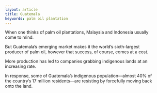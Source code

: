 ```yaml
---
layout: article
title: Guatemala
keywords: palm oil plantation
---
```


When one thinks of palm oil plantations, Malaysia and Indonesia usually come to mind.

But Guatemala’s emerging market makes it the world’s sixth-largest producer of palm oil, however that success, of course, comes at a cost.

More production has led to companies grabbing indigenous lands at an increasing rate.

In response, some of Guatemala’s indigenous population––almost 40% of the country’s 17 million residents––are resisting by forcefully moving back onto the land.
